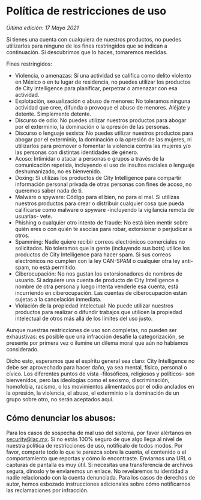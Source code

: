 # Política de restricciones de uso

*Última edición: 17 Mayo 2021*

Si tienes una cuenta con cualquiera de nuestros productos, no puedes utilizarlos para ninguno de los fines restringidos que se indican a continuación. Si descubrimos que lo haces, tomaremos medidas.

Fines restringidos:

+ Violencia, o amenazas: Sí una actividad se califica como delito violento en México o en tu lugar de residencia, no puedes utilizar los productos de City Intelligence para planificar, perpetrar o amenazar con esa actividad.
+ Explotación, sexualización o abuso de menores: No toleramos ninguna actividad que cree, difunda o provoque el abuso de menores. Aléjate y detente. Simplemente detente.
+ Discurso de odio: No puedes utilizar nuestros productos para abogar por el exterminio, la dominación o la opresión de las personas.
+ Discurso o lenguaje sexista: No puedes utilizar nuestros productos para abogar por el exterminio, la dominación o la opresión de las mujeres, ni utilizarlos para promover o fomentar la violencia contra las mujeres y/o las personas con distintas identidades de género. 
+ Acoso: Intimidar o atacar a personas o grupos a través de la comunicación repetida, incluyendo el uso de insultos raciales o lenguaje deshumanizado, no es bienvenido.
+ Doxing: Si utilizas los productos de City Intelligence para compartir información personal privada de otras personas con fines de acoso, no queremos saber nada de ti.
+ Malware o spyware: Código para el bien, no para el mal. Si utilizas nuestros productos para crear o distribuir cualquier cosa que pueda calificarse como malware o spyware -incluyendo la vigilancia remota de usuarias- vete.
+ Phishing o cualquier otro intento de fraude: No está bien mentir sobre quién eres o con quién te asocias para robar, extorsionar o perjudicar a otros.
+ Spamming: Nadie quiere recibir correos electrónicos comerciales no solicitados. No toleramos que la gente (incluyendo sus bots) utilice los productos de City Intelligence para hacer spam. Si sus correos electrónicos no cumplen con la ley CAN-SPAM o cualquier otra ley anti-spam, no está permitido.
+ Ciberocupación: No nos gustan los extorsionadores de nombres de usuario. Si adquiere una cuenta de producto de City Intelligence a nombre de otra persona y luego intenta venderle esa cuenta, está incurriendo en ciberocupación. Las cuentas de ciberocupación están sujetas a la cancelación inmediata.
+ Violación de la propiedad intelectual: No puede utilizar nuestros productos para realizar o difundir trabajos que utilicen la propiedad intelectual de otros más allá de los límites del uso justo.

Aunque nuestras restricciones de uso son completas, no pueden ser exhaustivas: es posible que una infracción desafíe la categorización, se presente por primera vez o ilumine un dilema moral que aún no habíamos considerado.

Dicho esto, esperamos que el espíritu general sea claro: City Intelligence no debe ser aprovechado para hacer daño, ya sea mental, físico, personal o cívico. Los diferentes puntos de vista -filosóficos, religiosos y políticos- son bienvenidos, pero las ideologías como el sexismo, discriminación, homofobia, racismo, o los movimientos alimentados por el odio anclados en la opresión, la violencia, el abuso, el exterminio o la dominación de un grupo sobre otro, no serán aceptados aquí.

## Cómo denunciar los abusos:

Para los casos de sospecha de mal uso del sistema, por favor alértanos en [security@lac.mx](mailto:security@lac.mx). Si no estás 100% seguro de que algo llega al nivel de nuestra política de restricciones de uso, notifícalo de todos modos. Por favor, comparte todo lo que te parezca sobre la cuenta, el contenido o el comportamiento que reportas y cómo lo encontraste. Enviarnos una URL o capturas de pantalla es muy útil. Si necesitas una transferencia de archivos segura, dínoslo y te enviaremos un enlace. No revelaremos tu identidad a nadie relacionado con la cuenta denunciada. Para los casos de derechos de autor, hemos esbozado instrucciones adicionales sobre cómo notificarnos las reclamaciones por infracción.
